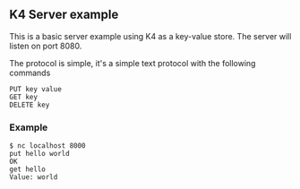 ## K4 Server example
This is a basic server example using K4 as a key-value store.  The server will listen on port 8080.

The protocol is simple, it's a simple text protocol with the following commands
```
PUT key value
GET key
DELETE key
```

### Example
```
$ nc localhost 8000
put hello world
OK
get hello
Value: world
```